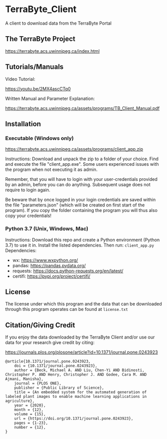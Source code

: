 # TerraByte_Client
 A client to download data from the TerraByte Portal
 
## The TerraByte Project
https://terrabyte.acs.uwinnipeg.ca/index.html

## Tutorials/Manuals
Video Tutorial:

https://youtu.be/2MX4ascCTq0

Written Manual and Parameter Explanation: 

https://terrabyte.acs.uwinnipeg.ca/assets/programs/TB_Client_Manual.pdf

## Installation
### Executable (Windows only)
https://terrabyte.acs.uwinnipeg.ca/assets/programs/client_app.zip

Instructions: 
Download and unpack the zip to a folder of your choice. 
Find and execute the file "client_app.exe". 
Some users experienced issues with the program when not executing it as admin.

Remember, that you will have to login with your user-credentials provided by an admin, before you can do anything. Subsequent usage does not require to login again. 

Be beware that by once logged in your login credentials are saved within the file "parameters.json" (which will be created on first start of the program). If you copy the folder containing the program you will thus also copy your credentials!

### Python 3.7 (Unix, Windows, Mac)
Instructions: 
Download this repo and create a Python environment (Python 3.7) to use it in. Install the listed dependencies. Then run: `client_app.py`
Dependencies: 
* wx: https://www.wxpython.org/
* pandas: https://pandas.pydata.org/
* requests: https://docs.python-requests.org/en/latest/
* certifi: https://pypi.org/project/certifi/

## License
The license under which this program and the data that can be downloaded through this program operates can be found at ```license.txt```

## Citation/Giving Credit
If you enjoy the data downloaded by the TerraByte Client and/or use our data for your research give credit by citing: 

https://journals.plos.org/plosone/article?id=10.1371/journal.pone.0243923

```
@article{10.1371/journal.pone.0243923,
    doi = {10.1371/journal.pone.0243923},
    author = {Beck, Michael A. AND Liu, Chen-Yi AND Bidinosti, Christopher P. AND Henry, Christopher J. AND Godee, Cara M. AND Ajmani, Manisha},
    journal = {PLOS ONE},
    publisher = {Public Library of Science},
    title = {An embedded system for the automated generation of labeled plant images to enable machine learning applications in agriculture},
    year = {2020},
    month = {12},
    volume = {15},
    url = {https://doi.org/10.1371/journal.pone.0243923},
    pages = {1-23},
    number = {12},
}
```
